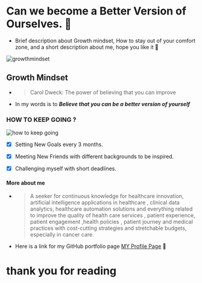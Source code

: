 # Can we become a Better Version of Ourselves. 🤔
 - Brief description about Growth mindset, How to stay out of your comfort zone, and a short description about me, hope you like it 🙂

![growthmindset](https://www.emotivebrand.com/wp-content/uploads/2019/07/Why-a-Growth-Mindset-Drives-Business.png)
## Growth Mindset 
 - > Carol Dweck: The power of believing that you can improve
 - In my words is to **_Believe that you can be a better version of yourself_**

### HOW TO KEEP GOING ?
![how to keep going](https://i.ytimg.com/vi/KUWn_TJTrnU/maxresdefault.jpg)
- [x] Setting New Goals every 3 months.
- [x] Meeting New Friends with different backgrounds to be inspired.
- [X] Challenging myself with short deadlines. 


#### More about me
 - > A seeker for continuous knowledge for healthcare innovation, artificial intelligence applications in healthcare , clinical data analytics, healthcare automation solutions and everything related to improve the quality of health care services , patient experience, patient engagement ,health policies , patient journey and medical practices with cost-cutting strategies and stretchable budgets, especially in cancer care.
 
 - Here is a link for my GitHub portfolio page [MY Profile Page](https://github.com/hayabalasmeh) 👏
# thank you for reading